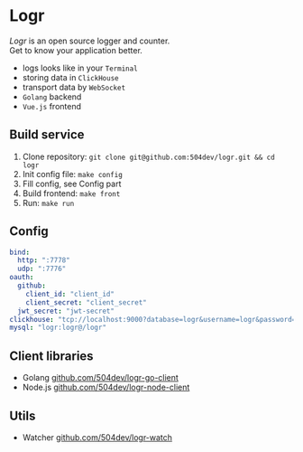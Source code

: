 # Logr

_Logr_ is an open source logger and counter. \
Get to know your application better.

* logs looks like in your `Terminal`
* storing data in `ClickHouse`
* transport data by `WebSocket`
* `Golang` backend
* `Vue.js` frontend

## Build service
1. Clone repository:
    `git clone git@github.com:504dev/logr.git && cd logr`
2. Init config file:
    `make config`
3. Fill config, see Config part
4. Build frontend:
    `make front`
5. Run:
    `make run`

## Config
```yaml
bind:
  http: ":7778"
  udp: ":7776"
oauth:
  github:
    client_id: "client_id"
    client_secret: "client_secret"
  jwt_secret: "jwt-secret"
clickhouse: "tcp://localhost:9000?database=logr&username=logr&password=logr"
mysql: "logr:logr@/logr"
```

## Client libraries

* Golang [github.com/504dev/logr-go-client](https://github.com/504dev/logr-go-client)
* Node.js [github.com/504dev/logr-node-client](https://github.com/504dev/logr-node-client)

## Utils
* Watcher [github.com/504dev/logr-watch](https://github.com/504dev/logr-watch)

